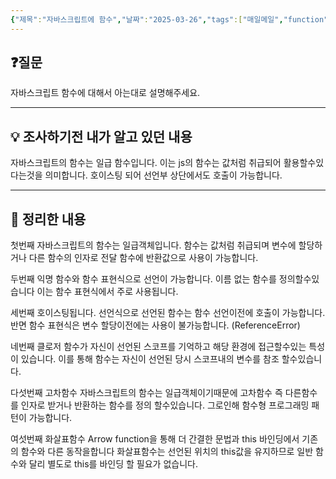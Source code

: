 ```yaml
---
{"제목":"자바스크립트에 함수","날짜":"2025-03-26","tags":["매일메일","function","JavaScript"],"dg-publish":true,"permalink":"/매일메일/25년3월/JS Function/","dgPassFrontmatter":true}
---
```


## ❓질문

자바스크립트 함수에 대해서 아는대로 설명해주세요.

---
## 💡 조사하기전 내가 알고 있던 내용

자바스크립트의 함수는 일급 함수입니다. 이는 js의 함수는 값처럼 취급되어 활용할수있다는것을 의미합니다. 호이스팅 되어 선언부 상단에서도 호출이 가능합니다.

---
## 🏫 정리한 내용

첫번째 자바스크립트의 함수는 일급객체입니다.
함수는 값처럼 취급되며 변수에 할당하거나 다른 함수의 인자로 전달 함수에 반환값으로 사용이 가능합니다.

두번째 익명 함수와 함수 표현식으로 선언이 가능합니다.
이름 없는 함수를 정의할수있습니다 이는 함수 표현식에서 주로 사용됩니다.

세번째 호이스팅됩니다.
선언식으로 선언된 함수는 함수 선언이전에 호출이 가능합니다.
반면 함수 표현식은 변수 할당이전에는 사용이 불가능합니다. (ReferenceError)

네번째 클로저
함수가 자신이 선언된 스코프를 기억하고 해당 환경에 접근할수있는 특성이 있습니다.
이를 통해 함수는 자신이 선언된 당시 스코프내의 변수를 참조 할수있습니다.

다섯번째 고차함수
자바스크립트의 함수는 일급객체이기때문에 고차함수 즉 다른함수를 인자로 받거나 반환하는 함수를 정의 할수있습니다. 그로인해 함수형 프로그래밍 패턴이 가능합니다.

여섯번째 화살표함수
Arrow function을 통해 더 간결한 문법과 this 바인딩에서 기존의 함수와 다른 동작을합니다
화살표함수는 선언된 위치의 this값을 유지하므로 일반 함수와 달리 별도로 this를 바인딩 할 필요가 없습니다.
